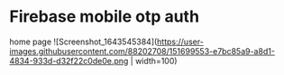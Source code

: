 # Firebase mobile otp auth

home page
![Screenshot_1643545384](https://user-images.githubusercontent.com/88202708/151699553-e7bc85a9-a8d1-4834-933d-d32f22c0de0e.png | width=100)
